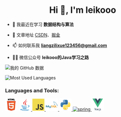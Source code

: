 
<h1 align="center">Hi 👋, I'm leikooo</h1>

- 🌱 我最近在学习 **数据结构与算法**
  
- 📝 文章地址 [CSDN](https://blog.csdn.net/baihuaeryue)、[掘金](https://juejin.cn/user/2441356474071421)

- 📫 如何联系我 **liangzilixue123456@gmail.com**

- 👨‍💻 微信公众号  **leikooo的Java学习之路** 

 ![我的 GitHub 数据](https://github-readme-stats.vercel.app/api?username=lieeew&show_icons=true&theme=radical)
 
 ![Most Used Languages](https://github-readme-stats.vercel.app/api/top-langs/?username=lieeew&&theme=radical&layout=compact)
<p align="left">
</p>

<h3 align="left">Languages and Tools:</h3>
<p align="left"> <img src="https://raw.githubusercontent.com/devicons/devicon/master/icons/html5/html5-original-wordmark.svg" alt="html5" width="40" height="40"/> <a href="https://www.w3.org/html/" target="_blank" rel="noreferrer">  </a> <a href="https://www.java.com" target="_blank" rel="noreferrer"> <img src="https://raw.githubusercontent.com/devicons/devicon/master/icons/java/java-original.svg" alt="java" width="40" height="40"/> </a> <a href="https://developer.mozilla.org/en-US/docs/Web/JavaScript" target="_blank" rel="noreferrer"> <img src="https://raw.githubusercontent.com/devicons/devicon/master/icons/javascript/javascript-original.svg" alt="javascript" width="40" height="40"/> </a> <a href="https://www.mysql.com/" target="_blank" rel="noreferrer"> <img src="https://raw.githubusercontent.com/devicons/devicon/master/icons/mysql/mysql-original-wordmark.svg" alt="mysql" width="40" height="40"/> </a> <a href="https://www.python.org" target="_blank" rel="noreferrer"> <img src="https://raw.githubusercontent.com/devicons/devicon/master/icons/python/python-original.svg" alt="python" width="40" height="40"/> </a> <a href="https://spring.io/" target="_blank" rel="noreferrer"> <img src="https://www.vectorlogo.zone/logos/springio/springio-icon.svg" alt="spring" width="40" height="40"/> </a> <a href="https://vuejs.org/" target="_blank" rel="noreferrer"> <img src="https://raw.githubusercontent.com/devicons/devicon/master/icons/vuejs/vuejs-original-wordmark.svg" alt="vuejs" width="40" height="40"/> </a> </p>
